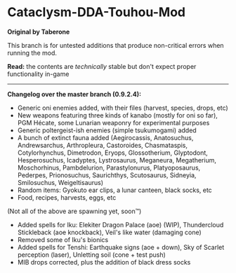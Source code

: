 # Cataclysm-DDA-Touhou-Mod
**Original by Taberone**

This branch is for untested additions that produce non-critical errors when running the mod.

**Read:** the contents are *technically* stable but don't expect proper functionality in-game

----

**Changelog over the master branch (0.9.2.4):**
* Generic oni enemies added, with their files (harvest, species, drops, etc)
* New weapons featuring three kinds of kanabo (mostly for oni so far), PGM Hécate, some Lunarian weaponry for experimental purposes
* Generic poltergeist-ish enemies (simple tsukumogami) added
* A bunch of extinct fauna added (Aegirocassis, Anatosuchus, Andrewsarchus, Arthropleura, Castoroides, Chasmataspis, Cotylorhynchus, Dimetrodon, Eryops, Glossotherium, Glyptodont, Hesperosuchus, Icadyptes, Lystrosaurus, Meganeura, Megatherium, Moschorhinus, Pambdelurion, Parastylonurus, Platyoposaurus, Pederpes, Prionosuchus, Saurichthys, Scutosaurus, Sidneyia, Smilosuchus, Weigeltisaurus)
* Random items: Gyokuto ear clips, a lunar canteen, black socks, etc
* Food, recipes, harvests, eggs, etc

(Not all of the above are spawning yet, soon™)

* Added spells for Iku: Elekiter Dragon Palace (aoe) (WIP), Thundercloud Stickleback (aoe knockback), Veil's like water (damaging cone)
* Removed some of Iku's bionics
* Added spells for Tenshi: Earthquake signs (aoe + down), Sky of Scarlet perception (laser), Unletting soil (cone + test push)
* MIB drops corrected, plus the addition of black dress socks
